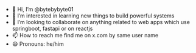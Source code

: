 - 👋 Hi, I’m @bytebybyte01
- 👀 I’m interested in learning new things to build powerful systems
- 💞️ I’m looking to collaborate on anything related to web apps which use springboot, fastapi or on reactjs
- 📫 How to reach me find me on x.com by same user name 
- 😄 Pronouns: he/him

<!---
bytebybyte01/bytebybyte01 is a ✨ special ✨ repository because its `README.md` (this file) appears on your GitHub profile.
You can click the Preview link to take a look at your changes.
--->
